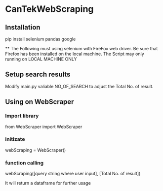 # CanTekWebScraping

## Installation

pip install selenium pandas google


** The Following must using selenium with FireFox web driver.
Be sure that Firefox has been installed on the local machine. 
The Script may only running on LOCAL MACHINE ONLY 

## Setup search results

Modify main.py valiable NO_OF_SEARCH to adjust the Total No. of result.

## Using on WebScraper

### Import library
from WebScraper import WebScraper

### initizate 
webScraping = WebScraper()

### function calling
webScraping([query string where user input], [Total No. of result])

It will return a dataframe for further usage

